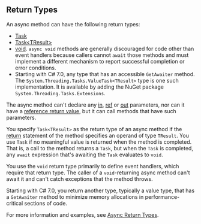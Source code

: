 ## Return Types

An async method can have the following return types:

- [Task](https://docs.microsoft.com/en-us/dotnet/api/system.threading.tasks.task)
- [Task\<TResult\>](https://docs.microsoft.com/en-us/dotnet/api/system.threading.tasks.task-1)
- [void](https://docs.microsoft.com/en-us/dotnet/csharp/language-reference/builtin-types/void). `async void` methods are generally discouraged for code other than event handlers because callers cannot `await` those methods and must implement a different mechanism to report successful completion or error conditions.
- Starting with C# 7.0, any type that has an accessible `GetAwaiter` method. The `System.Threading.Tasks.ValueTask<TResult>` type is one such implementation. It is available by adding the NuGet package `System.Threading.Tasks.Extensions`.

The async method can't declare any [in](https://docs.microsoft.com/en-us/dotnet/csharp/language-reference/keywords/in-parameter-modifier), [ref](https://docs.microsoft.com/en-us/dotnet/csharp/language-reference/keywords/ref) or [out](https://docs.microsoft.com/en-us/dotnet/csharp/language-reference/keywords/out-parameter-modifier) parameters, nor can it have a [reference return value](https://docs.microsoft.com/en-us/dotnet/csharp/programming-guide/classes-and-structs/ref-returns), but it can call methods that have such parameters.

You specify `Task<TResult>` as the return type of an async method if the [return](https://docs.microsoft.com/en-us/dotnet/csharp/language-reference/keywords/return) statement of the method specifies an operand of type `TResult`. You use `Task` if no meaningful value is returned when the method is completed. That is, a call to the method returns a `Task`, but when the `Task` is completed, any `await` expression that's awaiting the `Task` evaluates to `void`.

You use the `void` return type primarily to define event handlers, which require that return type. The caller of a `void`-returning async method can't await it and can't catch exceptions that the method throws.

Starting with C# 7.0, you return another type, typically a value type, that has a `GetAwaiter` method to minimize memory allocations in performance-critical sections of code.

For more information and examples, see [Async Return Types](https://docs.microsoft.com/en-us/dotnet/csharp/programming-guide/concepts/async/async-return-types).